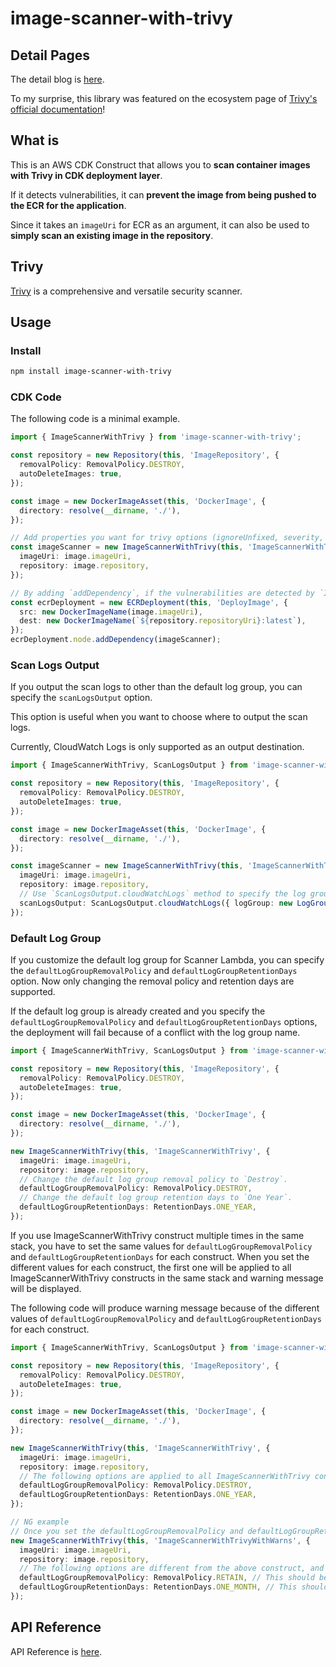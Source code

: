 # image-scanner-with-trivy

## Detail Pages

The detail blog is [here](https://dev.to/aws-builders/container-image-scanning-with-trivy-in-aws-cdk-151h).

To my surprise, this library was featured on the ecosystem page of [Trivy's official documentation](https://aquasecurity.github.io/trivy/latest/ecosystem/ide/#image-scanner-with-trivy-community)!

## What is

This is an AWS CDK Construct that allows you to **scan container images with Trivy in CDK deployment layer**.

If it detects vulnerabilities, it can **prevent the image from being pushed to the ECR for the application**.

Since it takes an `imageUri` for ECR as an argument, it can also be used to **simply scan an existing image in the repository**.

## Trivy

[Trivy](https://github.com/aquasecurity/trivy) is a comprehensive and versatile security scanner.

## Usage

### Install

```sh
npm install image-scanner-with-trivy
```

### CDK Code

The following code is a minimal example.

```ts
import { ImageScannerWithTrivy } from 'image-scanner-with-trivy';

const repository = new Repository(this, 'ImageRepository', {
  removalPolicy: RemovalPolicy.DESTROY,
  autoDeleteImages: true,
});

const image = new DockerImageAsset(this, 'DockerImage', {
  directory: resolve(__dirname, './'),
});

// Add properties you want for trivy options (ignoreUnfixed, severity, scanners, trivyIgnore, etc).
const imageScanner = new ImageScannerWithTrivy(this, 'ImageScannerWithTrivy', {
  imageUri: image.imageUri,
  repository: image.repository,
});

// By adding `addDependency`, if the vulnerabilities are detected by `ImageScannerWithTrivy`, the following `ECRDeployment` will not be executed, deployment will fail.
const ecrDeployment = new ECRDeployment(this, 'DeployImage', {
  src: new DockerImageName(image.imageUri),
  dest: new DockerImageName(`${repository.repositoryUri}:latest`),
});
ecrDeployment.node.addDependency(imageScanner);
```

### Scan Logs Output

If you output the scan logs to other than the default log group, you can specify the `scanLogsOutput` option.

This option is useful when you want to choose where to output the scan logs.

Currently, CloudWatch Logs is only supported as an output destination.

```ts
import { ImageScannerWithTrivy, ScanLogsOutput } from 'image-scanner-with-trivy';

const repository = new Repository(this, 'ImageRepository', {
  removalPolicy: RemovalPolicy.DESTROY,
  autoDeleteImages: true,
});

const image = new DockerImageAsset(this, 'DockerImage', {
  directory: resolve(__dirname, './'),
});

const imageScanner = new ImageScannerWithTrivy(this, 'ImageScannerWithTrivy', {
  imageUri: image.imageUri,
  repository: image.repository,
  // Use `ScanLogsOutput.cloudWatchLogs` method to specify the log group.
  scanLogsOutput: ScanLogsOutput.cloudWatchLogs({ logGroup: new LogGroup(this, 'LogGroup') }),
});
```

### Default Log Group

If you customize the default log group for Scanner Lambda, you can specify the `defaultLogGroupRemovalPolicy` and `defaultLogGroupRetentionDays` option.
Now only changing the removal policy and retention days are supported.

If the default log group is already created and you specify the `defaultLogGroupRemovalPolicy` and `defaultLogGroupRetentionDays` options, the deployment will fail because of a conflict with the log group name.

```ts
import { ImageScannerWithTrivy, ScanLogsOutput } from 'image-scanner-with-trivy';

const repository = new Repository(this, 'ImageRepository', {
  removalPolicy: RemovalPolicy.DESTROY,
  autoDeleteImages: true,
});

const image = new DockerImageAsset(this, 'DockerImage', {
  directory: resolve(__dirname, './'),
});

new ImageScannerWithTrivy(this, 'ImageScannerWithTrivy', {
  imageUri: image.imageUri,
  repository: image.repository,
  // Change the default log group removal policy to `Destroy`.
  defaultLogGroupRemovalPolicy: RemovalPolicy.DESTROY,
  // Change the default log group retention days to `One Year`.
  defaultLogGroupRetentionDays: RetentionDays.ONE_YEAR,
});
```

If you use ImageScannerWithTrivy construct multiple times in the same stack, you have to set the same values for `defaultLogGroupRemovalPolicy` and `defaultLogGroupRetentionDays` for each construct.
When you set the different values for each construct, the first one will be applied to all ImageScannerWithTrivy constructs in the same stack and warning message will be displayed.

The following code will produce warning message because of the different values of `defaultLogGroupRemovalPolicy` and `defaultLogGroupRetentionDays` for each construct.

```ts
import { ImageScannerWithTrivy, ScanLogsOutput } from 'image-scanner-with-trivy';

const repository = new Repository(this, 'ImageRepository', {
  removalPolicy: RemovalPolicy.DESTROY,
  autoDeleteImages: true,
});

const image = new DockerImageAsset(this, 'DockerImage', {
  directory: resolve(__dirname, './'),
});

new ImageScannerWithTrivy(this, 'ImageScannerWithTrivy', {
  imageUri: image.imageUri,
  repository: image.repository,
  // The following options are applied to all ImageScannerWithTrivy constructs in the same stack.
  defaultLogGroupRemovalPolicy: RemovalPolicy.DESTROY,
  defaultLogGroupRetentionDays: RetentionDays.ONE_YEAR,
});

// NG example
// Once you set the defaultLogGroupRemovalPolicy and defaultLogGroupRetentionDays, you have to set the same values for each construct.
new ImageScannerWithTrivy(this, 'ImageScannerWithTrivyWithWarns', {
  imageUri: image.imageUri,
  repository: image.repository,
  // The following options are different from the above construct, and warning message will be displayed when synthesizing the stack.
  defaultLogGroupRemovalPolicy: RemovalPolicy.RETAIN, // This should be `RemovalPolicy.DESTROY` as the above construct.
  defaultLogGroupRetentionDays: RetentionDays.ONE_MONTH, // This should be `RetentionDays.ONE_YEAR` as the above construct.
});
```

## API Reference

API Reference is [here](./API.md#api-reference-).
